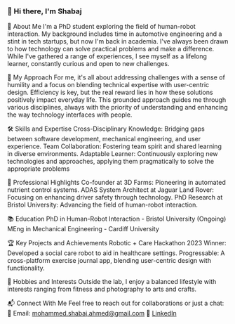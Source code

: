 ### 👋 Hi there, I'm Shabaj

<!--
**msahmed1/msahmed1** is a ✨ _special_ ✨ repository because its `README.md` (this file) appears on your GitHub profile.

Here are some ideas to get you started:

- 🔭 I’m currently working on ...
- 🌱 I’m currently learning ...
- 👯 I’m looking to collaborate on ...
- 🤔 I’m looking for help with ...
- 💬 Ask me about ...
- 📫 How to reach me: ...
- 😄 Pronouns: ...
- ⚡ Fun fact: ...
-->

🌱 About Me
I'm a PhD student exploring the field of human-robot interaction. My background includes time in automotive engineering and a stint in tech startups, but now I'm back in academia. I've always been drawn to how technology can solve practical problems and make a difference. While I've gathered a range of experiences, I see myself as a lifelong learner, constantly curious and open to new challenges.

🧩 My Approach
For me, it's all about addressing challenges with a sense of humility and a focus on blending technical expertise with user-centric design. Efficiency is key, but the real reward lies in how these solutions positively impact everyday life. This grounded approach guides me through various disciplines, always with the priority of understanding and enhancing the way technology interfaces with people.

🛠 Skills and Expertise
Cross-Disciplinary Knowledge: Bridging gaps between software development, mechanical engineering, and user experience.
Team Collaboration: Fostering team spirit and shared learning in diverse environments.
Adaptable Learner: Continuously exploring new technologies and approaches, applying them pragmatically to solve the appropriate problems

💼 Professional Highlights
Co-founder at 3D Farms: Pioneering in automated nutrient control systems.
ADAS System Architect at Jaguar Land Rover: Focusing on enhancing driver safety through technology.
PhD Research at Bristol University: Advancing the field of human-robot interaction.

📚 Education
PhD in Human-Robot Interaction - Bristol University (Ongoing)
MEng in Mechanical Engineering - Cardiff University

🏆 Key Projects and Achievements
Robotic + Care Hackathon 2023 Winner: Developed a social care robot to aid in healthcare settings.
Progressable: A cross-platform exercise journal app, blending user-centric design with functionality.

🎨 Hobbies and Interests
Outside the lab, I enjoy a balanced lifestyle with interests ranging from fitness and photography to arts and crafts.

📬 Connect With Me
Feel free to reach out for collaborations or just a chat:
   📧 Email: mohammed.shabaj.ahmed@gmail.com
   🔗 [LinkedIn](https://www.linkedin.com/in/mohammed-shabaj-ahmed/)

